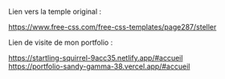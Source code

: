 Lien vers la temple original :

https://www.free-css.com/free-css-templates/page287/steller

Lien de visite de mon portfolio :


https://startling-squirrel-9acc35.netlify.app/#accueil<br>
https://portfolio-sandy-gamma-38.vercel.app/#accueil
